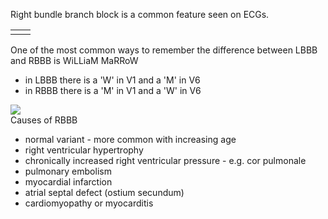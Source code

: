 Right bundle branch block is a common feature seen on ECGs.  
  


|  | |
| --- | --- |
|  |  |

  
One of the most common ways to remember the difference between LBBB and RBBB is WiLLiaM MaRRoW   
* in LBBB there is a 'W' in V1 and a 'M' in V6
* in RBBB there is a 'M' in V1 and a 'W' in V6

  
[![](https://d32xxyeh8kfs8k.cloudfront.net/images_Passmedicine/ecg091.png)](https://d32xxyeh8kfs8k.cloudfront.net/images_Passmedicine/ecg091b.png)  
Causes of RBBB  
* normal variant \- more common with increasing age
* right ventricular hypertrophy
* chronically increased right ventricular pressure \- e.g. cor pulmonale
* pulmonary embolism
* myocardial infarction
* atrial septal defect (ostium secundum)
* cardiomyopathy or myocarditis
